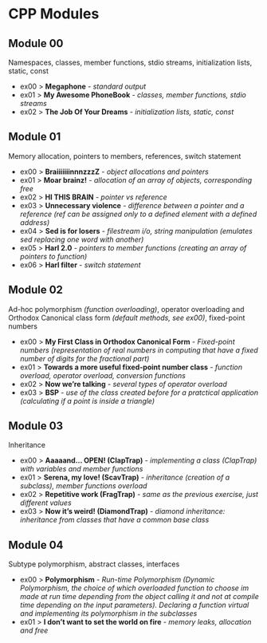 # CPP Modules

## Module 00
Namespaces, classes, member functions, stdio streams,
initialization lists, static, const

* ex00 > **Megaphone** - *standard output*
* ex01 > **My Awesome PhoneBook** - *classes, member functions, stdio streams*
* ex02 > **The Job Of Your Dreams** - *initialization lists, static, const*

## Module 01
Memory allocation, pointers to members,
references, switch statement

* ex00 > **BraiiiiiiinnnzzzZ** - *object allocations and pointers*
* ex01 > **Moar brainz!** - *allocation of an array of objects, corresponding free*
* ex02 > **HI THIS BRAIN** - *pointer vs reference*
* ex03 > **Unnecessary violence** - *difference between a pointer and a reference (ref can be assigned only to a defined element with a defined address)*
* ex04 > **Sed is for losers** - *filestream i/o, string manipulation (emulates sed replacing one word with another)*
* ex05 > **Harl 2.0** - *pointers to member functions (creating an array of pointers to function)*
* ex06 > **Harl filter** - *switch statement*

## Module 02
Ad-hoc polymorphism *(function overloading)*, operator overloading
and Orthodox Canonical class form *(default methods, see ex00)*, fixed-point numbers

* ex00 > **My First Class in Orthodox Canonical Form** - *Fixed-point numbers (representation of real numbers in computing that have a fixed number of digits for the fractional part)*
* ex01 > **Towards a more useful fixed-point number class** - *function overload, operator overload, conversion functions*
* ex02 > **Now we’re talking** - *several types of operator overload*
* ex03 > **BSP** - *use of the class created before for a pratctical application (calculating if a point is inside a triangle)*

## Module 03
Inheritance

* ex00 > **Aaaaand... OPEN! (ClapTrap)** - 
*implementing a class (ClapTrap) with variables and member functions*
* ex01 > **Serena, my love! (ScavTrap)** - *inheritance (creation of a subclass), member functions overload*
* ex02 > **Repetitive work (FragTrap)** - *same as the previous exercise, just different values*
* ex03 > **Now it’s weird! (DiamondTrap)** - *diamond inheritance: inheritance from classes that have a common base class*

## Module 04
Subtype polymorphism, abstract classes, interfaces

* ex00 > **Polymorphism** - *Run-time Polymorphism (Dynamic Polymorphism, the choice
of which overloaded function to choose im made at run time depending from the object calling it and not at compile time depending on the input parameters). Declaring 
a function virtual and implementing its polymorphism in the subclasses*
* ex01 > **I don’t want to set the world on fire** - *memory leaks, allocation and free*